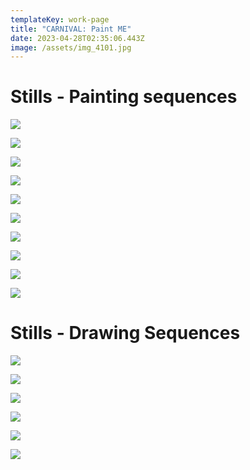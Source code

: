 ```yaml
---
templateKey: work-page
title: "CARNIVAL: Paint ME"
date: 2023-04-28T02:35:06.443Z
image: /assets/img_4101.jpg
---
```

# S﻿tills - Painting sequences

<div class="lines-1"></div>

![](/assets/img_4102.jpg)

![](/assets/_dsc7574-2.jpg)

<div class="lines-1"></div>

![](/assets/img_4101.jpg)

![](/assets/img_4093.jpg)

![](/assets/_dsc7247-拷贝.jpg)

![](/assets/_dsc7272-拷贝.jpg)

![](/assets/_dsc7337-拷贝.jpg)

![](/assets/_dsc7441-拷贝.jpg)

![](/assets/_dsc7665-拷贝.jpg)

![](/assets/头朝下好看2-拷贝.jpg)

# S﻿tills - Drawing Sequences

![](/assets/_dsc6924-拷贝.jpg)

![](/assets/_dsc6927-拷贝.jpg)

![](/assets/_dsc6957-拷贝.jpg)

![](/assets/_dsc6997-拷贝.jpg)

![](/assets/_dsc7054-拷贝.jpg)

![](/assets/_dsc7059-拷贝.jpg)